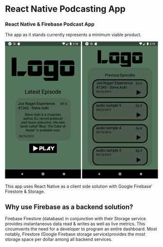 # React Native Podcasting App
<h3>React Native &amp; Firebase Podcast App</h3>
<p>The app as it stands currently represents a minimum viable product.</p>

<p float="left">
<img src="assets/github preview/Home.png" height="450" width="250" />
<img src="assets/github preview/PreviousEp.png" height="450" width="250" />
</p>

<p>This app uses React Native as a client side solution with Google Firebase' Firestore & Storage. </p>

<h2> Why use Firebase as a backend solution? </h2>
<p>Firebase Firestore (database) in conjunction with their Storage service provides instantaneous data read & writes as well as live metrics. This circumvents the need for a developer to program an entire dashboard. Most notably, Firestore (Google Firebase storage service)provides the most storage space per dollar among all backend services.</p>
